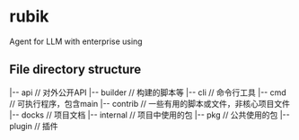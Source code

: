 # rubik
Agent for LLM with enterprise using

## File directory structure

|-- api        // 对外公开API
|-- builder    // 构建的脚本等
|-- cli        // 命令行工具
|-- cmd        // 可执行程序，包含main
|-- contrib    // 一些有用的脚本或文件，非核心项目文件
|-- docks      // 项目文档
|-- internal   // 项目中使用的包
|-- pkg        // 公共使用的包
|-- plugin     // 插件